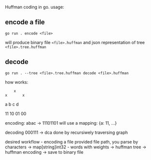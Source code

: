 Huffman coding in go. usage:

## encode a file
```
go run . encode <file>
```
will produce binary file `<file>.huffman` and json representation of tree `<file>.tree.huffman`

## decode
```
go run . --tree <file>.tree.huffman decode <file>.huffman
```

how works:

        x
    x       x
 a    b  c     d

11   10  01    00

encoding: abac -> 11101101
will use a mapping: {a: 11, ...}

decoding 000111 -> dca
done by recursiwely traversing graph

desired workflow - encoding a file
provided file path, you parse by characters
-> map[string]int32 - words with weights -> huffman tree -> huffman encoding -> save to binary file

